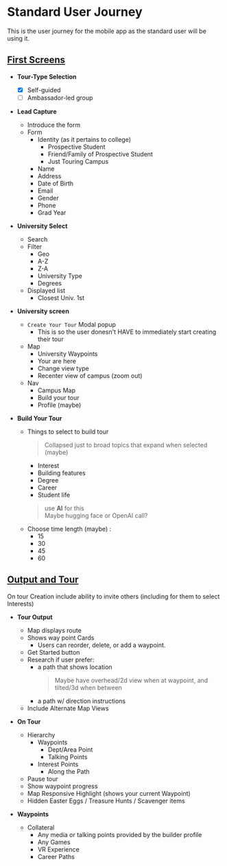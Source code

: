 # Standard User Journey

This is the user journey for the mobile app as the standard user will be using it.

## [First Screens](../meeting_6-19-25/first-screens.jpeg)

- **Tour-Type Selection**
    - [x] Self-guided 
    - [ ] Ambassador-led group 

- **Lead Capture**
    - Introduce the form
    - Form
        - Identity (as it pertains to college)
            - Prospective Student
            - Friend/Family of Prospective Student
            - Just Touring Campus
        - Name
        - Address
        - Date of Birth
        - Email 
        - Gender
        - Phone 
        - Grad Year

- **University Select**
    - Search
    - Filter
        - Geo
        - A-Z
        - Z-A
        - University Type
        - Degrees
    - Displayed list
        - Closest Univ. 1st

- **University screen**
    - `Create Your Tour` Modal popup
        - This is so the user donesn't HAVE to immediately start creating their tour
    - Map
        - University Waypoints
        - Your are here
        - Change view type
        - Recenter view of campus (zoom out)
    - Nav
        - Campus Map
        - Build your tour
        - Profile (maybe)

- **Build Your Tour**
    - Things to select to build tour
        > Collapsed just to broad topics that expand when selected (maybe) 
        - Interest
        - Building features
        - Degree
        - Career
        - Student life
        > use **AI** for this </br>
        > Maybe hugging face or OpenAI call?
    - Choose time length (maybe) :  
        - 15
        - 30
        - 45
        - 60



## [Output and Tour](../meeting_6-19-25/output&tour.jpeg)

On tour Creation include ability to invite others (including for them to select Interests)

- **Tour Output**
    - Map displays route
    - Shows way point Cards
        - Users can reorder, delete, or add a waypoint.
    - Get Started button
    - Research if user prefer:
        - a path that shows location
            > Maybe have overhead/2d view when at waypoint, and tilted/3d when between 
        - a path w/ direction instructions
    - Include Alternate Map Views

- **On Tour**
    - Hierarchy
        - Waypoints
            - Dept/Area Point
            - Talking Points 
        - Interest Points
            - Along the Path 
    - Pause tour 
    - Show waypoint progress
    - Map Responsive Highlight (shows your current Waypoint)
    - Hidden Easter Eggs / Treasure Hunts / Scavenger items

- **Waypoints**
    - Collateral
        - Any media or talking points provided by the builder profile
        - Any Games
        - VR Experience
        - Career Paths
